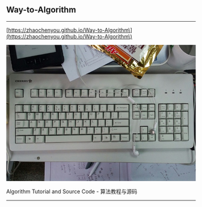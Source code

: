 ## Way-to-Algorithm

---

[https://zhaochenyou.github.io/Way-to-Algorithm\](https://zhaochenyou.github.io/Way-to-Algorithm\)

![](/docs/res/keyboard.jpg)

Algorithm Tutorial and Source Code - 算法教程与源码

---



